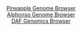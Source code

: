 <div id="Pineapple_Genome_Browser" align="center">
  <a href="https://igv.org/app/?sessionURL=blob:zZNda9swFIb_i6BlA8eW7DqODWU4mZulH1ubNEnXUowiy46oLbmS7KQJ.e9Tw8ZuVmguNga6kA5HOu959ZwtaKlUTHAQAddGvo0QsIBaitUEV3VJv.KKKhDluFTUApLmVFJOKIi2IMdK4.n40txcal2ryHGYrjsV5oWwlWfjCm8ExytlE1E5A1GWeCEk1kIqpy9xKxxWtJ0VXeC6tk1tz_adDGvs4LJeCq6EU1NepCvzXvorlBaUi4qmVVNqtheQGj1GY2bn.FM8n8SEUKUu6MsoO40vRvHMS6b3w.7gfvrty3zanR9PWMGxbiQ9vSF.f7bsq2kyeCpuiiO3H24CNIOTsURXR97n42RdM0nVKQpQz_PdHoLGGsYzuv6fujaLHdi58Ib0Oznf9PpNrGbXz373dpjNSHM1eavvnQVKQRpDAiBLGUQIWh7sWr7b7bxuUc.CMDTuSMFA9PBoAS0xeTLpD1ugX2rDC1D0udmjYwEhMypB1AkhDFAYuv5JcALDEO2sLWhk.fesPZuOwwC6set205yV2sCcpYrXysac2y3J7WJzKEWXyci9K0fDUZYM7pbXw81AxmG7vrpRf_TydbxM6f33mUbfo.ifUPceIbZeHIrarL5TaxL4R.4Zqk6Ks1pfJNwf3caJmTcXvmnRYfbkQlZYm3wTMcefxLVYMsy1CbRMsQUrmX6ZGyfFCkTI9Qy4gIhSGBKBLBYfoAUt5MOPvwH1do.7Hw--">Pineapple Genome Browser</a>
</div>
<div id="Alphonso_Genome_Browser" align="center">
  <a href="https://igv.org/app/?sessionURL=blob:zZJta9swFIX_iyBlA8eW7NqpDWHkrUvbrdmaJmlTipFt2ZFjS44kx01D_vvUsrEvKzQfNgZCSBdJ95yjZw.2REjKGQiAbSLXRAgYQK54M8VlVZBrXBIJghQXkhhAkJQIwmICgj1IsVR4dvNF31wpVcnAsqiq2iVmGTelY.ISP3OGG2nGvLQGvChwxAVWXEirL_CWWzTbthsS4aoydW_HdK0EK2zholpxJrlVEZaFjX4v_FUKM8J4ScKyLhR9FRBqPVpjYqb4U28x7cUxkfKK7C6Sbu_qojd3RrPlZ2.wnE3Gi5m3OJnSjGFVC9JtLqOW3a8TPe3Gnj0g.aiPxrmC43Tp0bjlDE9GTxUVRHZRB505rt3xT3U4lCXk6X_yrQc90rsrNg2_9dzTzov7.VM.3JXDdcs.9yf5YNP80bsLDgYoeFxrHkC8Ep0AQcOBnuHaXvtlic4MCH2dkOAUBA.PBlACx2t9_GEP1K7S1ABJNvUrQAbgIiECBG0fwg7yfVuLOYW.jw7GHtSi.Hvxns9u_A60e7bthSktlEY6CSWrpIkZM7dxambPR.aZ9r_e3SXPkX.Xw_PLnCfzyT1jq3sfyTeyNIBu_fqF2uh7FP0T8t4jxFTRsbjV6e118m2q5GTdm26G4.ULaf53ad_n.frNgI4LJ.WixEqf1xW9_cnbFguKmdKFLZU0ogVVu4XOkTcgQLajsQUxL7jmEIgs.gANaCAXfvyNp3N4PPwA">Alphonso Genome Browser</a>
</div>


<div id="DAF_Genomics_Browser" align="center">
  <a href="https://igv.org/app/?sessionURL=blob:tZFra9swFIb_iyD95JvkS2JDGN6Srmm6NUvmpBdKUO3jWItteZKcpAv57xNex2CjjEEHkpA4l_fVeY5oB0IyXqMIEQv7FsbIQLLg.wWtmhI.0gokinJaSjCQgBwE1Cmg6IhyKhVN5le6slCqkZFtZzQ3N1DziqXSkq5FG1PyVhWgU01i0Yp.4zXdSyvllU5W1KZlU_BacpumKUhpOnYD9Wa9p_r4GVt3LWFdtaVinepam9DGMiun2i2rMzj8xch_UNaLvYlXi7irn8LTJBvG00m8dMfJ3fvg3V1yfbFKgtXZgm1qqloBw4vRvB0tP0xykNtP8T7IrmfTZexnPfJ2Nui5o7PxoWEC5BD38cD1yYAE6GSgkqethoDSQuAIe0afDAzieebz1fUDPQXBGYruHwykBE23Ov3.iNRTo1EhCV_bjpqBuMhAoMgMHaePw5D4Xt9zwhCfjCNqRfnKLM.Tedh3SExIYD3SSuvnrOwGqIX.DL4WyN866_2voLa37IuGcuPtHne3WI2DeY.cXx5m25vPl2y5eQGVgV78Ws5FRZUO_Xg.g6GlVqygVr_IuKeH03c-">DAF Genomics Browser</a>
</div>
